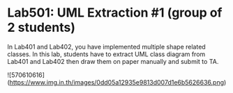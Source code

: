 ﻿# Lab501: UML Extraction #1 (group of 2 students)

In Lab401 and Lab402, you have implemented multiple shape related classes.
In this lab, students have to extract UML class diagram from Lab401 and Lab402 
then draw them on paper manually and submit to TA.




![570610616] (https://www.img.in.th/images/0dd05a12935e9813d007d1e6b5626636.png)
